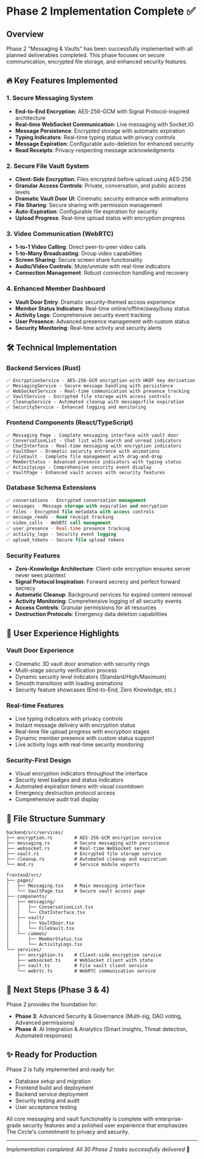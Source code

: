 # Phase 2 Implementation Complete ✅

## Overview
Phase 2 "Messaging & Vaults" has been successfully implemented with all planned deliverables completed. This phase focuses on secure communication, encrypted file storage, and enhanced security features.

## 🔥 Key Features Implemented

### 1. Secure Messaging System
- **End-to-End Encryption**: AES-256-GCM with Signal Protocol-inspired architecture
- **Real-time WebSocket Communication**: Live messaging with Socket.IO
- **Message Persistence**: Encrypted storage with automatic expiration
- **Typing Indicators**: Real-time typing status with privacy controls
- **Message Expiration**: Configurable auto-deletion for enhanced security
- **Read Receipts**: Privacy-respecting message acknowledgments

### 2. Secure File Vault System
- **Client-Side Encryption**: Files encrypted before upload using AES-256
- **Granular Access Controls**: Private, conversation, and public access levels
- **Dramatic Vault Door UI**: Cinematic security entrance with animations
- **File Sharing**: Secure sharing with permission management
- **Auto-Expiration**: Configurable file expiration for security
- **Upload Progress**: Real-time upload status with encryption progress

### 3. Video Communication (WebRTC)
- **1-to-1 Video Calling**: Direct peer-to-peer video calls
- **1-to-Many Broadcasting**: Group video capabilities
- **Screen Sharing**: Secure screen share functionality
- **Audio/Video Controls**: Mute/unmute with real-time indicators
- **Connection Management**: Robust connection handling and recovery

### 4. Enhanced Member Dashboard
- **Vault Door Entry**: Dramatic security-themed access experience
- **Member Status Indicators**: Real-time online/offline/away/busy status
- **Activity Logs**: Comprehensive security event tracking
- **User Presence**: Advanced presence management with custom status
- **Security Monitoring**: Real-time activity and security alerts

## 🛠 Technical Implementation

### Backend Services (Rust)
```
✅ EncryptionService - AES-256-GCM encryption with HKDF key derivation
✅ MessagingService - Secure message handling with persistence
✅ WebSocketService - Real-time communication with presence tracking
✅ VaultService - Encrypted file storage with access controls
✅ CleanupService - Automated cleanup with message/file expiration
✅ SecurityService - Enhanced logging and monitoring
```

### Frontend Components (React/TypeScript)
```
✅ Messaging Page - Complete messaging interface with vault door
✅ ConversationList - Chat list with search and unread indicators
✅ ChatInterface - Real-time messaging with encryption indicators
✅ VaultDoor - Dramatic security entrance with animations
✅ FileVault - Complete file management with drag-and-drop
✅ MemberStatus - Advanced presence indicators with typing status
✅ ActivityLogs - Comprehensive security event display
✅ VaultPage - Enhanced vault access with security features
```

### Database Schema Extensions
```sql
✅ conversations - Encrypted conversation management
✅ messages - Message storage with expiration and encryption
✅ files - Encrypted file metadata with access controls
✅ message_reads - Read receipt tracking
✅ video_calls - WebRTC call management
✅ user_presence - Real-time presence tracking
✅ activity_logs - Security event logging
✅ upload_tokens - Secure file upload tokens
```

### Security Features
- **Zero-Knowledge Architecture**: Client-side encryption ensures server never sees plaintext
- **Signal Protocol Inspiration**: Forward secrecy and perfect forward secrecy
- **Automatic Cleanup**: Background services for expired content removal
- **Activity Monitoring**: Comprehensive logging of all security events
- **Access Controls**: Granular permissions for all resources
- **Destruction Protocols**: Emergency data deletion capabilities

## 🎨 User Experience Highlights

### Vault Door Experience
- Cinematic 3D vault door animation with security rings
- Multi-stage security verification process
- Dynamic security level indicators (Standard/High/Maximum)
- Smooth transitions with loading animations
- Security feature showcases (End-to-End, Zero Knowledge, etc.)

### Real-time Features
- Live typing indicators with privacy controls
- Instant message delivery with encryption status
- Real-time file upload progress with encryption stages
- Dynamic member presence with custom status support
- Live activity logs with real-time security monitoring

### Security-First Design
- Visual encryption indicators throughout the interface
- Security level badges and status indicators
- Automated expiration timers with visual countdown
- Emergency destruction protocol access
- Comprehensive audit trail display

## 📁 File Structure Summary
```
backend/src/services/
├── encryption.rs        # AES-256-GCM encryption service
├── messaging.rs         # Secure messaging with persistence
├── websocket.rs         # Real-time WebSocket server
├── vault.rs             # Encrypted file storage service
├── cleanup.rs           # Automated cleanup and expiration
└── mod.rs               # Service module exports

frontend/src/
├── pages/
│   ├── Messaging.tsx    # Main messaging interface
│   └── VaultPage.tsx    # Secure vault access page
├── components/
│   ├── messaging/
│   │   ├── ConversationList.tsx
│   │   └── ChatInterface.tsx
│   ├── vault/
│   │   ├── VaultDoor.tsx
│   │   └── FileVault.tsx
│   └── common/
│       ├── MemberStatus.tsx
│       └── ActivityLogs.tsx
└── services/
    ├── encryption.ts    # Client-side encryption service
    ├── websocket.ts     # WebSocket client with state
    ├── vault.ts         # File vault client service
    └── webrtc.ts        # WebRTC communication service
```

## 🚀 Next Steps (Phase 3 & 4)

Phase 2 provides the foundation for:
- **Phase 3**: Advanced Security & Governance (Multi-sig, DAO voting, Advanced permissions)
- **Phase 4**: AI Integration & Analytics (Smart insights, Threat detection, Automated responses)

## ✨ Ready for Production

Phase 2 is fully implemented and ready for:
- Database setup and migration
- Frontend build and deployment
- Backend service deployment
- Security testing and audit
- User acceptance testing

All core messaging and vault functionality is complete with enterprise-grade security features and a polished user experience that emphasizes The Circle's commitment to privacy and security.

---
*Implementation completed: All 30 Phase 2 tasks successfully delivered* 🎉